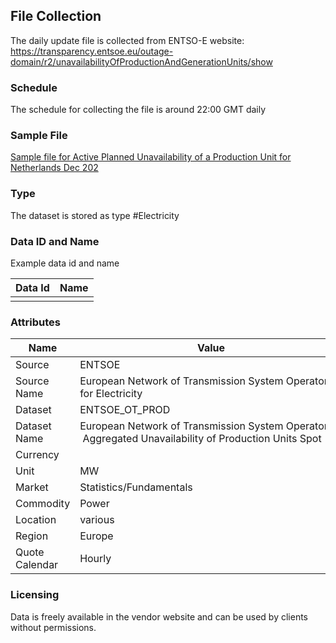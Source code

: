 ## File Collection

The daily update file is collected from ENTSO-E website: https://transparency.entsoe.eu/outage-domain/r2/unavailabilityOfProductionAndGenerationUnits/show 

### Schedule

The schedule for collecting the file is around 22:00 GMT daily

### Sample File

[Sample file for Active Planned Unavailability of a Production Unit for Netherlands Dec 202](pathname:///file-samples/OUTAGES_A77_202012170000-202012190000.zip)

### Type

The dataset is stored as type #Electricity

### Data ID and Name

Example data id and name

|**Data Id**|**Name**|
|-|-|
|||

### Attributes

|Name|Value|
|-|-|
|Source|ENTSOE|
|Source Name|European Network of Transmission System Operators for Electricity|
|Dataset|ENTSOE_OT_PROD|
|Dataset Name|European Network of Transmission System Operators - Aggregated Unavailability of Production Units Spot|
|Currency||
|Unit|MW|
|Market|Statistics/Fundamentals|
|Commodity|Power|
|Location|various|
|Region|Europe|
|Quote Calendar|Hourly|

### Licensing

Data is freely available in the vendor website and can be used by clients without permissions.
